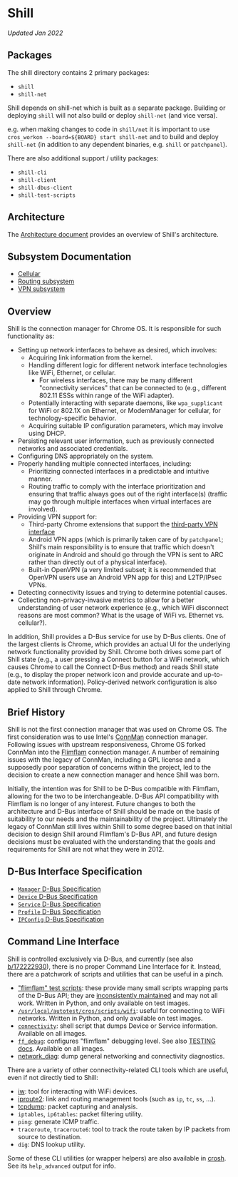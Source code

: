 # Shill
*Updated Jan 2022*

## Packages

The shill directory contains 2 primary packages:

*   `shill`
*   `shill-net`

Shill depends on shill-net which is built as a separate package. Building or
deploying `shill` will not also build or deploy `shill-net` (and vice versa).

e.g. when making changes to code in `shill/net` it is important to use
`cros_workon --board=${BOARD} start shill-net` and to build and deploy
`shill-net` (in addition to any dependent binaries, e.g. `shill` or
`patchpanel`).


There are also additional support / utility packages:

*   `shill-cli`
*   `shill-client`
*   `shill-dbus-client`
*   `shill-test-scripts`

## Architecture

The [Architecture document](doc/architecture.md) provides an overview of Shill's
architecture.

## Subsystem Documentation

*   [Cellular](doc/cellular.md)
*   [Routing subsystem](doc/routing.md)
*   [VPN subsystem](doc/vpn.md)

## Overview

Shill is the connection manager for Chrome OS. It is responsible for such
functionality as:

*   Setting up network interfaces to behave as desired, which involves:
    *   Acquiring link information from the kernel.
    *   Handling different logic for different network interface technologies
        like WiFi, Ethernet, or cellular.
        *   For wireless interfaces, there may be many different "connectivity
            services" that can be connected to (e.g., different 802.11 ESSs
            within range of the WiFi adapter).
    *   Potentially interacting with separate daemons, like `wpa_supplicant` for
        WiFi or 802.1X on Ethernet, or ModemManager for cellular, for
        technology-specific behavior.
    *   Acquiring suitable IP configuration parameters, which may involve using
        DHCP.
*   Persisting relevant user information, such as previously connected networks
    and associated credentials.
*   Configuring DNS appropriately on the system.
*   Properly handling multiple connected interfaces, including:
    *    Prioritizing connected interfaces in a predictable and intuitive
         manner.
    *    Routing traffic to comply with the interface prioritization and
         ensuring that traffic always goes out of the right interface(s)
         (traffic may go through multiple interfaces when virtual interfaces are
         involved).
*   Providing VPN support for:
    *    Third-party Chrome extensions that support the [third-party VPN
         interface](doc/thirdpartyvpn-api.txt)
    *    Android VPN apps (which is primarily taken care of by `patchpanel`;
         Shill's main responsibility is to ensure that traffic which doesn't
         originate in Android and should go through the VPN is sent to ARC
         rather than directly out of a physical interface).
    *    Built-in OpenVPN (a very limited subset; it is recommended that OpenVPN
         users use an Android VPN app for this) and L2TP/IPsec VPNs.
*   Detecting connectivity issues and trying to determine potential causes.
*   Collecting non-privacy-invasive metrics to allow for a better understanding
    of user network experience (e.g., which WiFi disconnect reasons are most
    common? What is the usage of WiFi vs. Ethernet vs. cellular?).

In addition, Shill provides a D-Bus service for use by D-Bus clients. One of the
largest clients is Chrome, which provides an actual UI for the underlying
network functionality provided by Shill. Chrome both drives some part of Shill
state (e.g., a user pressing a Connect button for a WiFi network, which causes
Chrome to call the Connect D-Bus method) and reads Shill state (e.g., to
display the proper network icon and provide accurate and up-to-date network
information). Policy-derived network configuration is also applied to Shill
through Chrome.

## Brief History

Shill is not the first connection manager that was used on Chrome OS. The first
consideration was to use Intel's [ConnMan] connection manager. Following issues
with upstream responsiveness, Chrome OS forked ConnMan into the [Flimflam]
connection manager. A number of remaining issues with the legacy of ConnMan,
including a GPL license and a supposedly poor separation of concerns within the
project, led to the decision to create a new connection manager and hence Shill
was born.

Initially, the intention was for Shill to be D-Bus compatible with Flimflam,
allowing for the two to be interchangeable. D-Bus API compatibility with
Flimflam is no longer of any interest. Future changes to both the architecture
and D-Bus interface of Shill should be made on the basis of suitability to our
needs and the maintainability of the project. Ultimately the legacy of ConnMan
still lives within Shill to some degree based on that initial decision to design
Shill around Flimflam's D-Bus API, and future design decisions must be evaluated
with the understanding that the goals and requirements for Shill are not what
they were in 2012.

## D-Bus Interface Specification

*   [`Manager` D-Bus Specification](doc/manager-api.txt)
*   [`Device` D-Bus Specification](doc/device-api.txt)
*   [`Service` D-Bus Specification](doc/service-api.txt)
*   [`Profile` D-Bus Specification](doc/profile-api.txt)
*   [`IPConfig` D-Bus Specification](doc/ipconfig-api.txt)

## Command Line Interface

Shill is controlled exclusively via D-Bus, and currently (see also
[b/172222930](https://issuetracker.google.com/172222930)), there is no proper
Command Line Interface for it. Instead, there are a patchwork of scripts and
utilities that can be useful in a pinch.

*   ["flimflam" test scripts](test-scripts/): these provide many small scripts
    wrapping parts of the D-Bus API; they are [inconsistently
    maintained](https://issuetracker.google.com/172228096) and may not all
    work. Written in Python, and only available on test images.
*   [`/usr/local/autotest/cros/scripts/wifi`](https://chromium.googlesource.com/chromiumos/third_party/autotest/+/HEAD/client/cros/scripts/wifi):
    useful for connecting to WiFi networks. Written in Python, and only available on test images.
*   [`connectivity`](../modem-utilities/connectivity): shell script that dumps
    Device or Service information. Available on all images.
*   [`ff_debug`](bin/ff_debug): configures "flimflam" debugging level. See also
    [TESTING docs](TESTING.md#verbose-messages). Available on all images.
*   [network_diag](../crosh/network_diag): dump general networking and
    connectivity diagnostics.

There are a variety of other connectivity-related CLI tools which are useful,
even if not directly tied to Shill:

*   [iw](https://wireless.wiki.kernel.org/en/users/documentation/iw): tool for
    interacting with WiFi devices.
*   [iproute2](https://wiki.linuxfoundation.org/networking/iproute2): link and
    routing management tools (such as `ip`, `tc`, `ss`, ...).
*   [tcpdump](https://www.tcpdump.org/): packet capturing and analysis.
*   `iptables`, `ip6tables`: packet filtering utility.
*   `ping`: generate ICMP traffic.
*   `traceroute`, `traceroute6`: tool to track the route taken by IP packets from source to destination.
*   `dig`: DNS lookup utility.

Some of these CLI utilities (or wrapper helpers) are also available in
[crosh](../crosh). See its `help_advanced` output for info.


[ConnMan]: https://git.kernel.org/pub/scm/network/connman/connman.git/
[Flimflam]: https://chromium.googlesource.com/chromiumos/platform/flimflam
